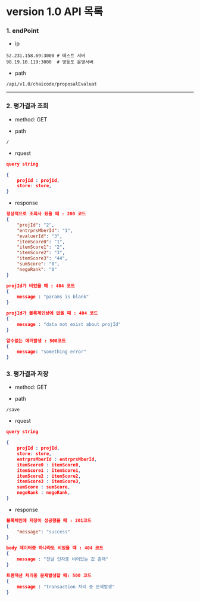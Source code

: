# version 1.0 API 목록

### 1. endPoint

* ip
```
52.231.158.69:3000 # 테스트 서버
98.19.10.119:3000  # 영등포 운영서버
```

* path

```
/api/v1.0/chaicode/proposalEvaluat
```

------

### 2. 평가결과 조회

* method: GET

* path

```
/
```

* rquest

```json
query string

{
    projId : projId,
    store: store,
}
```

* response

```json
정상적으로 조회사 됬을 때 : 200 코드
{
    "projId": "2",
    "entrprsMberId": "1",
    "evaluerId": "3",
    "itemScore0": "1",
    "itemScore1": "2",
    "itemScore2": "3",
    "itemScore3": "44",
    "sumScore": "0",
    "negoRank": "0"
}

projId가 비었을 때 : 404 코드
{
    message : "params is blank"
}

projId가 블록체인상에 없을 때 : 404 코드
{
    message : "data not exist about projId"
}

알수없는 에러발생 : 500코드
{
    message: "something error"
}
```



### 3. 평가결과 저장

* method: GET

* path

```
/save
```

* rquest

```json
query string

{
    projId : projId,
    store: store,
    entrprsMberId : entrprsMberId,
    itemScore0 : itemScore0,
    itemScore1 : itemScore1,
    itemScore2 : itemScore2,
    itemScore3 : itemScore3,
    sumScore : sumScore,
    negoRank : negoRank,
}
```

* response

```json
블록체인에 저장이 성공했을 때 : 201코드
{
    "message": "success"
}

body 데이터중 하나라도 비었을 때 : 404 코드
{
    message : "전달 인자중 비어있는 값 존재"
}

트랜잭션 처리중 문제발생할 때: 500 코드
{
    message : "transaction 처리 중 문제발생"
}


```